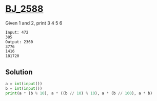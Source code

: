 # [BJ_2588](https://acmicpc.net/problem/2588)

Given 1 and 2, print 3 4 5 6

```txt
Input: 472
385
Output: 2360
3776
1416
181720
```

## Solution

```py
a = int(input())
b = int(input())
print(a * (b % 10), a * ((b // 10) % 10), a * (b // 100), a * b)
```
